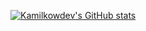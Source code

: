 [![Kamilkowdev's GitHub stats](https://github-readme-stats.vercel.app/api?username=kamilkowdev&hide=issues&show_icons=true&count_private=true&theme=radical)](https://github.com/kamilkowdev/github-readme-stats)
